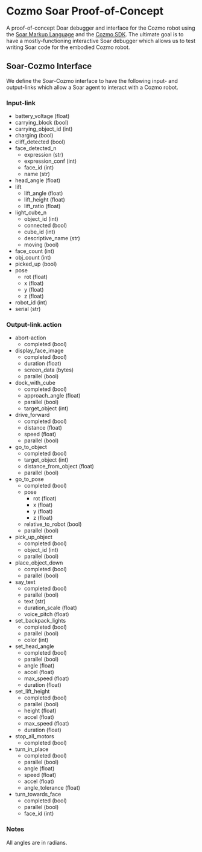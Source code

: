 # Cozmo Soar Proof-of-Concept

A proof-of-concept Doar debugger and interface for the Cozmo robot using the [Soar Markup
Language](https://soar.eecs.umich.edu/articles/articles/soar-markup-language-sml/78-sml-quick-start-guide) and the [Cozmo SDK](http://cozmosdk.anki.com/docs/index.html). The ultimate goal is
to have a mostly-functioning interactive Soar debugger which allows us to test writing Soar code 
for the embodied Cozmo robot.

## Soar-Cozmo Interface
We define the Soar-Cozmo interface to have the following input- and output-links which allow a 
Soar agent to interact with a Cozmo robot.

### Input-link
* battery_voltage (float)
* carrying_block (bool)
* carrying_object_id (int)
* charging (bool)
* cliff_detected (bool)
* face_detected_n
  * expression (str)
  * expression_conf (int)
  * face_id (int)
  * name (str)
* head_angle (float)
* lift
  * lift_angle (float)
  * lift_height (float)
  * lift_ratio (float)
* light_cube_n
  * object_id (int)
  * connected (bool)
  * cube_id (int)
  * descriptive_name (str)
  * moving (bool)
* face_count (int)
* obj_count (int)
* picked_up (bool)
* pose 
  * rot (float)
  * x (float)
  * y (float)
  * z (float)
* robot_id (int)
* serial (str)

### Output-link.action
* abort-action
  * completed (bool)
* display_face_image
  * completed (bool)
  * duration (float)
  * screen_data (bytes)
  * parallel (bool)
* dock_with_cube
  * completed (bool)
  * approach_angle (float)
  * parallel (bool)
  * target_object (int)
* drive_forward
  * completed (bool)
  * distance (float)
  * speed (float)
  * parallel (bool)
* go_to_object
  * completed (bool)
  * target_object (int)
  * distance_from_object (float)
  * parallel (bool)
* go_to_pose
  * completed (bool)
  * pose
    * rot (float)
    * x (float)
    * y (float)
    * z (float)
  * relative_to_robot (bool)
  * parallel (bool)
* pick_up_object
  * completed (bool)
  * object_id (int)
  * parallel (bool)
* place_object_down 
  * completed (bool)
  * parallel (bool)
* say_text
  * completed (bool)
  * parallel (bool)
  * text (str)
  * duration_scale (float)
  * voice_pitch (float)
* set_backpack_lights
  * completed (bool)
  * parallel (bool)
  * color (int)
* set_head_angle
  * completed (bool)
  * parallel (bool)
  * angle (float)
  * accel (float)
  * max_speed (float)
  * duration (float)
* set_lift_height
  * completed (bool)
  * parallel (bool)
  * height (float)
  * accel (float)
  * max_speed (float)
  * duration (float)
* stop_all_motors
  * completed (bool)
* turn_in_place
  * completed (bool)
  * parallel (bool)
  * angle (float)
  * speed (float)
  * accel (float)
  * angle_tolerance (float)
* turn_towards_face
  * completed (bool)
  * parallel (bool)
  * face_id (int)
  
### Notes
All angles are in radians.
  
